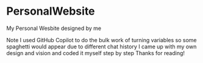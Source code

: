 # PersonalWebsite
My Personal Wesbite designed by me

Note I used GitHub Copilot to do the bulk work of turning variables so some spaghetti would appear due to different chat history
I came up with my own design and vision and coded it myself step by step
Thanks for reading!
